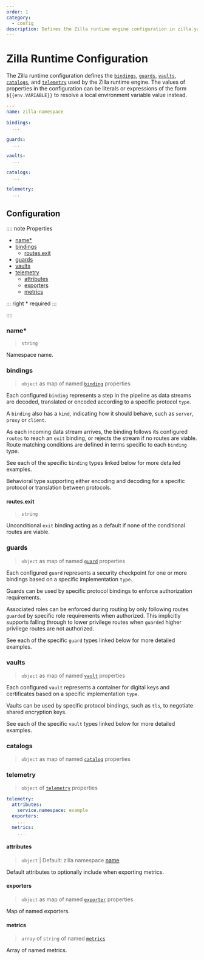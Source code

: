 ```yaml
---
order: 1
category:
  - config
description: Defines the Zilla runtime engine configuration in zilla.yaml
---
```


# Zilla Runtime Configuration

The Zilla runtime configuration defines the [`bindings`](#bindings), [`guards`](#guards), [`vaults`](#vaults), [`catalogs`](#catalogs), and [`telemetry`](#telemetry) used by the Zilla runtime engine. The values of properties in the configuration can be literals or expressions of the form `${{env.VARIABLE}}` to resolve a local environment variable value instead.

```yaml {2}
---
name: zilla-namespace

bindings:
  ...

guards:
  ...

vaults:
  ...

catalogs:
  ...

telemetry:
  ...
```
## Configuration

:::: note Properties

- [name\*](#name)
- [bindings](#bindings)
  - [routes.exit](#routes-exit)
- [guards](#guards)
- [vaults](#vaults)
- [telemetry](#telemetry)
  - [attributes](#attributes)
  - [exporters](#exporters)
  - [metrics](#metrics)

::: right
\* required
:::

::::

### name\*

> `string`

Namespace name.

### bindings

> `object` as map of named [`binding`](./bindings/) properties

Each configured `binding` represents a step in the pipeline as data streams are decoded, translated or encoded according to a specific protocol `type`.

A `binding` also has a `kind`, indicating how it should behave, such as `server`, `proxy` or `client`.

As each incoming data stream arrives, the binding follows its configured `routes` to reach an `exit` binding, or rejects the stream if no routes are viable. Route matching conditions are defined in terms specific to each `binding` type.

See each of the specific `binding` types linked below for more detailed examples.

Behavioral type supporting either encoding and decoding for a specific protocol or translation between protocols.

#### routes.exit
<!-- TODO move to individual reference docs -->

> `string`

Unconditional `exit` binding acting as a default if none of the conditional routes are viable.

### guards

> `object` as map of named [`guard`](./guards/) properties

Each configured `guard` represents a security checkpoint for one or more bindings based on a specific implementation `type`.

Guards can be used by specific protocol bindings to enforce authorization requirements.

Associated roles can be enforced during routing by only following routes `guarded` by specific role requirements when authorized. This implicitly supports falling through to lower privilege routes when `guarded` higher privilege routes are not authorized.

See each of the specific `guard` types linked below for more detailed examples.

### vaults

> `object` as map of named [`vault`](./vaults/) properties

Each configured `vault` represents a container for digital keys and certificates based on a specific implementation `type`.

Vaults can be used by specific protocol bindings, such as `tls`, to negotiate shared encryption keys.

See each of the specific `vault` types linked below for more detailed examples.

### catalogs

> `object` as map of named [`catalog`](./catalogs/) properties

### telemetry

> `object` of [`telemetry`](./telemetry/) properties

```yaml
telemetry:
  attributes:
    service.namespace: example
  exporters:
    ...
  metrics:
    ...
```

#### attributes

> `object` | Default: zilla namespace [name](#name)

Default attributes to optionally include when exporting metrics.

#### exporters

> `object` as map of named [`exporter`](./telemetry/exporter/) properties

Map of named exporters.

#### metrics

> `array` of `string` of named [`metrics`](./telemetry/metrics/)

Array of named metrics.
